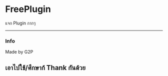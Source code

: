 # FreePlugin
แจก Plugin กากๆ
_______________
<h3>Info</h3>
Made by G2P
<h2>เอาไปใช้/ศึกษาก้ Thank กันด้วย</h2>
